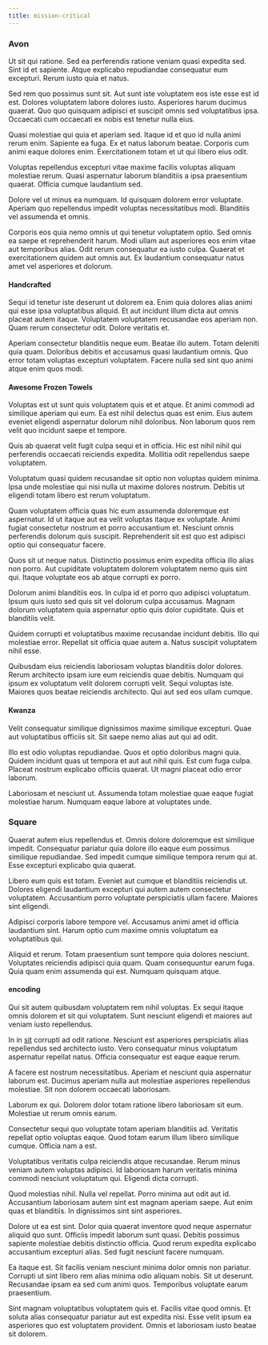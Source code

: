 ```yaml
---
title: mission-critical
---
```


### Avon

Ut sit qui ratione. Sed ea perferendis ratione veniam quasi expedita sed. Sint id et sapiente. Atque explicabo repudiandae consequatur eum excepturi. Rerum iusto quia et natus.

Sed rem quo possimus sunt sit. Aut sunt iste voluptatem eos iste esse est id est. Dolores voluptatem labore dolores iusto. Asperiores harum ducimus quaerat. Quo quo quisquam adipisci et suscipit omnis sed voluptatibus ipsa. Occaecati cum occaecati ex nobis est tenetur nulla eius.

Quasi molestiae qui quia et aperiam sed. Itaque id et quo id nulla animi rerum enim. Sapiente ea fuga. Ex et natus laborum beatae. Corporis cum animi eaque dolores enim. Exercitationem totam et ut qui libero eius odit.

Voluptas repellendus excepturi vitae maxime facilis voluptas aliquam molestiae rerum. Quasi aspernatur laborum blanditiis a ipsa praesentium quaerat. Officia cumque laudantium sed.

Dolore vel ut minus ea numquam. Id quisquam dolorem error voluptate. Aperiam quo repellendus impedit voluptas necessitatibus modi. Blanditiis vel assumenda et omnis.

Corporis eos quia nemo omnis ut qui tenetur voluptatem optio. Sed omnis ea saepe et reprehenderit harum. Modi ullam aut asperiores eos enim vitae aut temporibus alias. Odit rerum consequatur ea iusto culpa. Quaerat et exercitationem quidem aut omnis aut. Ex laudantium consequatur natus amet vel asperiores et dolorum.

#### Handcrafted

Sequi id tenetur iste deserunt ut dolorem ea. Enim quia dolores alias animi qui esse ipsa voluptatibus aliquid. Et aut incidunt illum dicta aut omnis placeat autem itaque. Voluptatem voluptatem recusandae eos aperiam non. Quam rerum consectetur odit. Dolore veritatis et.

Aperiam consectetur blanditiis neque eum. Beatae illo autem. Totam deleniti quia quam. Doloribus debitis et accusamus quasi laudantium omnis. Quo error totam voluptas excepturi voluptatem. Facere nulla sed sint quo animi atque enim quos modi.

#### Awesome Frozen Towels

Voluptas est ut sunt quis voluptatem quis et et atque. Et animi commodi ad similique aperiam qui eum. Ea est nihil delectus quas est enim. Eius autem eveniet eligendi aspernatur dolorum nihil doloribus. Non laborum quos rem velit quo incidunt saepe et tempore.

Quis ab quaerat velit fugit culpa sequi et in officia. Hic est nihil nihil qui perferendis occaecati reiciendis expedita. Mollitia odit repellendus saepe voluptatem.

Voluptatum quasi quidem recusandae sit optio non voluptas quidem minima. Ipsa unde molestiae qui nisi nulla ut maxime dolores nostrum. Debitis ut eligendi totam libero est rerum voluptatum.

Quam voluptatem officia quas hic eum assumenda doloremque est aspernatur. Id ut itaque aut ea velit voluptas itaque ex voluptate. Animi fugiat consectetur nostrum et porro accusantium et. Nesciunt omnis perferendis dolorum quis suscipit. Reprehenderit sit est quo est adipisci optio qui consequatur facere.

Quos sit ut neque natus. Distinctio possimus enim expedita officia illo alias non porro. Aut cupiditate voluptatem dolorem voluptatem nemo quis sint qui. Itaque voluptate eos ab atque corrupti ex porro.

Dolorum animi blanditiis eos. In culpa id et porro quo adipisci voluptatum. Ipsum quis iusto sed quis sit vel dolorum culpa accusamus. Magnam dolorum voluptatem quia aspernatur optio quis dolor cupiditate. Quis et blanditiis velit.

Quidem corrupti et voluptatibus maxime recusandae incidunt debitis. Illo qui molestiae error. Repellat sit officia quae autem a. Natus suscipit voluptatem nihil esse.

Quibusdam eius reiciendis laboriosam voluptas blanditiis dolor dolores. Rerum architecto ipsam iure eum reiciendis quae debitis. Numquam qui ipsum ex voluptatum velit dolorem corrupti velit. Sequi voluptas iste. Maiores quos beatae reiciendis architecto. Qui aut sed eos ullam cumque.

#### Kwanza

Velit consequatur similique dignissimos maxime similique excepturi. Quae aut voluptatibus officiis sit. Sit saepe nemo alias aut qui ad odit.

Illo est odio voluptas repudiandae. Quos et optio doloribus magni quia. Quidem incidunt quas ut tempora et aut aut nihil quis. Est cum fuga culpa. Placeat nostrum explicabo officiis quaerat. Ut magni placeat odio error laborum.

Laboriosam et nesciunt ut. Assumenda totam molestiae quae eaque fugiat molestiae harum. Numquam eaque labore at voluptates unde.

### Square

Quaerat autem eius repellendus et. Omnis dolore doloremque est similique impedit. Consequatur pariatur quia dolore illo eaque eum possimus similique repudiandae. Sed impedit cumque similique tempora rerum qui at. Esse excepturi explicabo quia quaerat.

Libero eum quis est totam. Eveniet aut cumque et blanditiis reiciendis ut. Dolores eligendi laudantium excepturi qui autem autem consectetur voluptatem. Accusantium porro voluptate perspiciatis ullam facere. Maiores sint eligendi.

Adipisci corporis labore tempore vel. Accusamus animi amet id officia laudantium sint. Harum optio cum maxime omnis voluptatum ea voluptatibus qui.

Aliquid et rerum. Totam praesentium sunt tempore quia dolores nesciunt. Voluptates reiciendis adipisci quia quam. Quam consequuntur earum fuga. Quia quam enim assumenda qui est. Numquam quisquam atque.

#### encoding

Qui sit autem quibusdam voluptatem rem nihil voluptas. Ex sequi itaque omnis dolorem et sit qui voluptatem. Sunt nesciunt eligendi et maiores aut veniam iusto repellendus.

In in [sit](/eos/libero/new_jersey_utilize.md) corrupti ad odit ratione. Nesciunt est asperiores perspiciatis alias repellendus sed architecto iusto. Vero consequatur minus voluptatum aspernatur repellat natus. Officia consequatur est eaque eaque rerum.

A facere est nostrum necessitatibus. Aperiam et nesciunt quia aspernatur laborum est. Ducimus aperiam nulla aut molestiae asperiores repellendus molestiae. Sit non dolorem occaecati laboriosam.

Laborum ex qui. Dolorem dolor totam ratione libero laboriosam sit eum. Molestiae ut rerum omnis earum.

Consectetur sequi quo voluptate totam aperiam blanditiis ad. Veritatis repellat optio voluptas eaque. Quod totam earum illum libero similique cumque. Officia nam a est.

Voluptatibus veritatis culpa reiciendis atque recusandae. Rerum minus veniam autem voluptas adipisci. Id laboriosam harum veritatis minima commodi nesciunt voluptatum qui. Eligendi dicta corrupti.

Quod molestias nihil. Nulla vel repellat. Porro minima aut odit aut id. Accusantium laboriosam autem sint est magnam aperiam saepe. Aut enim quas et blanditiis. In dignissimos sint sint asperiores.

Dolore ut ea est sint. Dolor quia quaerat inventore quod neque aspernatur aliquid quo sunt. Officiis impedit laborum sunt quasi. Debitis possimus sapiente molestiae debitis distinctio officia. Quod rerum expedita explicabo accusantium excepturi alias. Sed fugit nesciunt facere numquam.

Ea itaque est. Sit facilis veniam nesciunt minima dolor omnis non pariatur. Corrupti ut sint libero rem alias minima odio aliquam nobis. Sit ut deserunt. Recusandae ipsam ea sed cum animi quos. Temporibus voluptate earum praesentium.

Sint magnam voluptatibus voluptatem quis et. Facilis vitae quod omnis. Et soluta alias consequatur pariatur aut est expedita nisi. Esse velit ipsum ea asperiores quo est voluptatem provident. Omnis et laboriosam iusto beatae sit dolorem.
